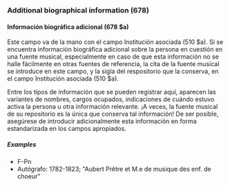 ### Additional biographical information (678)

#### Información biográfica adicional (678 $a)
Este campo va de la mano con el campo Institución asociada (510 $a). Si se encuentra información biográfica adicional sobre la persona en cuestión en una fuente musical, especialmente en caso de que esta información no se halle fácilmente en otras fuentes de referencia, la cita de la fuente musical se introduce en este campo, y la sigla del respositorio que la conserva, en el campo Institución asociada (510 $a).

Entre los tipos de información que se pueden registrar aquí, aparecen las variantes de nombres, cargos ocupados, indicaciones de cuándo estuvo activa la persona u otra información relevante. ¡A veces, la fuente musical de su repositorio es la única que conserva tal información! De ser posible, asegúrese de introducir adicionalmente esta información en forma estandarizada en los campos apropiados.

##### Examples
- F-Pn
- Autógrafo: 1782-1823; "Aubert Prêtre et M.e de musique des enf. de choeur"
